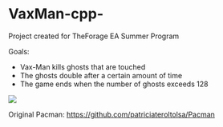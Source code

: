 # VaxMan-cpp-
Project created for TheForage EA Summer Program

Goals:
  - Vax-Man kills ghosts that are touched
  - The ghosts double after a certain amount of time
  - The game ends when the number of ghosts exceeds 128

<img src="walkthrough.gif.gif">

Original Pacman: https://github.com/patriciateroltolsa/Pacman
